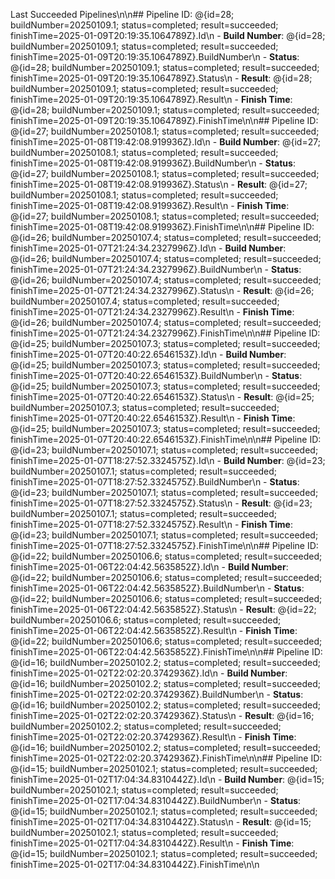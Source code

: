 Last Succeeded Pipelines\n\n## Pipeline ID: @{id=28; buildNumber=20250109.1; status=completed; result=succeeded; finishTime=2025-01-09T20:19:35.1064789Z}.Id\n - **Build Number**: @{id=28; buildNumber=20250109.1; status=completed; result=succeeded; finishTime=2025-01-09T20:19:35.1064789Z}.BuildNumber\n - **Status**: @{id=28; buildNumber=20250109.1; status=completed; result=succeeded; finishTime=2025-01-09T20:19:35.1064789Z}.Status\n - **Result**: @{id=28; buildNumber=20250109.1; status=completed; result=succeeded; finishTime=2025-01-09T20:19:35.1064789Z}.Result\n - **Finish Time**: @{id=28; buildNumber=20250109.1; status=completed; result=succeeded; finishTime=2025-01-09T20:19:35.1064789Z}.FinishTime\n\n## Pipeline ID: @{id=27; buildNumber=20250108.1; status=completed; result=succeeded; finishTime=2025-01-08T19:42:08.919936Z}.Id\n - **Build Number**: @{id=27; buildNumber=20250108.1; status=completed; result=succeeded; finishTime=2025-01-08T19:42:08.919936Z}.BuildNumber\n - **Status**: @{id=27; buildNumber=20250108.1; status=completed; result=succeeded; finishTime=2025-01-08T19:42:08.919936Z}.Status\n - **Result**: @{id=27; buildNumber=20250108.1; status=completed; result=succeeded; finishTime=2025-01-08T19:42:08.919936Z}.Result\n - **Finish Time**: @{id=27; buildNumber=20250108.1; status=completed; result=succeeded; finishTime=2025-01-08T19:42:08.919936Z}.FinishTime\n\n## Pipeline ID: @{id=26; buildNumber=20250107.4; status=completed; result=succeeded; finishTime=2025-01-07T21:24:34.2327996Z}.Id\n - **Build Number**: @{id=26; buildNumber=20250107.4; status=completed; result=succeeded; finishTime=2025-01-07T21:24:34.2327996Z}.BuildNumber\n - **Status**: @{id=26; buildNumber=20250107.4; status=completed; result=succeeded; finishTime=2025-01-07T21:24:34.2327996Z}.Status\n - **Result**: @{id=26; buildNumber=20250107.4; status=completed; result=succeeded; finishTime=2025-01-07T21:24:34.2327996Z}.Result\n - **Finish Time**: @{id=26; buildNumber=20250107.4; status=completed; result=succeeded; finishTime=2025-01-07T21:24:34.2327996Z}.FinishTime\n\n## Pipeline ID: @{id=25; buildNumber=20250107.3; status=completed; result=succeeded; finishTime=2025-01-07T20:40:22.6546153Z}.Id\n - **Build Number**: @{id=25; buildNumber=20250107.3; status=completed; result=succeeded; finishTime=2025-01-07T20:40:22.6546153Z}.BuildNumber\n - **Status**: @{id=25; buildNumber=20250107.3; status=completed; result=succeeded; finishTime=2025-01-07T20:40:22.6546153Z}.Status\n - **Result**: @{id=25; buildNumber=20250107.3; status=completed; result=succeeded; finishTime=2025-01-07T20:40:22.6546153Z}.Result\n - **Finish Time**: @{id=25; buildNumber=20250107.3; status=completed; result=succeeded; finishTime=2025-01-07T20:40:22.6546153Z}.FinishTime\n\n## Pipeline ID: @{id=23; buildNumber=20250107.1; status=completed; result=succeeded; finishTime=2025-01-07T18:27:52.3324575Z}.Id\n - **Build Number**: @{id=23; buildNumber=20250107.1; status=completed; result=succeeded; finishTime=2025-01-07T18:27:52.3324575Z}.BuildNumber\n - **Status**: @{id=23; buildNumber=20250107.1; status=completed; result=succeeded; finishTime=2025-01-07T18:27:52.3324575Z}.Status\n - **Result**: @{id=23; buildNumber=20250107.1; status=completed; result=succeeded; finishTime=2025-01-07T18:27:52.3324575Z}.Result\n - **Finish Time**: @{id=23; buildNumber=20250107.1; status=completed; result=succeeded; finishTime=2025-01-07T18:27:52.3324575Z}.FinishTime\n\n## Pipeline ID: @{id=22; buildNumber=20250106.6; status=completed; result=succeeded; finishTime=2025-01-06T22:04:42.5635852Z}.Id\n - **Build Number**: @{id=22; buildNumber=20250106.6; status=completed; result=succeeded; finishTime=2025-01-06T22:04:42.5635852Z}.BuildNumber\n - **Status**: @{id=22; buildNumber=20250106.6; status=completed; result=succeeded; finishTime=2025-01-06T22:04:42.5635852Z}.Status\n - **Result**: @{id=22; buildNumber=20250106.6; status=completed; result=succeeded; finishTime=2025-01-06T22:04:42.5635852Z}.Result\n - **Finish Time**: @{id=22; buildNumber=20250106.6; status=completed; result=succeeded; finishTime=2025-01-06T22:04:42.5635852Z}.FinishTime\n\n## Pipeline ID: @{id=16; buildNumber=20250102.2; status=completed; result=succeeded; finishTime=2025-01-02T22:02:20.3742936Z}.Id\n - **Build Number**: @{id=16; buildNumber=20250102.2; status=completed; result=succeeded; finishTime=2025-01-02T22:02:20.3742936Z}.BuildNumber\n - **Status**: @{id=16; buildNumber=20250102.2; status=completed; result=succeeded; finishTime=2025-01-02T22:02:20.3742936Z}.Status\n - **Result**: @{id=16; buildNumber=20250102.2; status=completed; result=succeeded; finishTime=2025-01-02T22:02:20.3742936Z}.Result\n - **Finish Time**: @{id=16; buildNumber=20250102.2; status=completed; result=succeeded; finishTime=2025-01-02T22:02:20.3742936Z}.FinishTime\n\n## Pipeline ID: @{id=15; buildNumber=20250102.1; status=completed; result=succeeded; finishTime=2025-01-02T17:04:34.8310442Z}.Id\n - **Build Number**: @{id=15; buildNumber=20250102.1; status=completed; result=succeeded; finishTime=2025-01-02T17:04:34.8310442Z}.BuildNumber\n - **Status**: @{id=15; buildNumber=20250102.1; status=completed; result=succeeded; finishTime=2025-01-02T17:04:34.8310442Z}.Status\n - **Result**: @{id=15; buildNumber=20250102.1; status=completed; result=succeeded; finishTime=2025-01-02T17:04:34.8310442Z}.Result\n - **Finish Time**: @{id=15; buildNumber=20250102.1; status=completed; result=succeeded; finishTime=2025-01-02T17:04:34.8310442Z}.FinishTime\n\n
